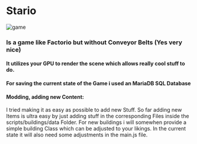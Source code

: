 # Stario
![game](https://github.com/Apuuu/Stario/assets/11756503/59bd2226-e1ce-46f1-a787-cdca877be35a)
### Is a game like Factorio but without Conveyor Belts (Yes very nice)
#### It utilizes your GPU to render the scene which allows really cool stuff to do.
#### For saving the current state of the Game i used an MariaDB SQL Database

#### Modding, adding new Content:
I tried making it as easy as possible to add new Stuff. So far adding new Items is ultra easy by just adding stuff in the corresponding Files inside the scripts/buildings/data Folder.
For new buildings i will somewhen provide a simple building Class which can be adjusted to your likings. In the current state it will also need some adjustments in the main.js file.

